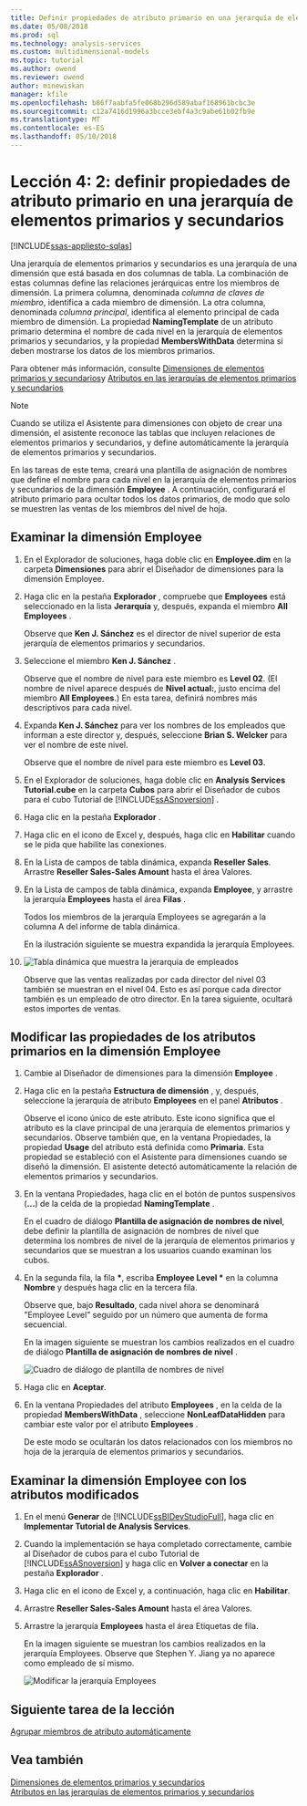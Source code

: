 ```yaml
---
title: Definir propiedades de atributo primario en una jerarquía de elementos primarios y secundarios | Documentos de Microsoft
ms.date: 05/08/2018
ms.prod: sql
ms.technology: analysis-services
ms.custom: multidimensional-models
ms.topic: tutorial
ms.author: owend
ms.reviewer: owend
author: minewiskan
manager: kfile
ms.openlocfilehash: b86f7aabfa5fe068b296d589abaf168961bcbc3e
ms.sourcegitcommit: c12a7416d1996a3bcce3ebf4a3c9abe61b02fb9e
ms.translationtype: MT
ms.contentlocale: es-ES
ms.lasthandoff: 05/10/2018
---
```

# <a name="lesson-4-2---defining-parent-attribute-properties-in-a-parent-child-hierarchy"></a>Lección 4: 2: definir propiedades de atributo primario en una jerarquía de elementos primarios y secundarios
[!INCLUDE[ssas-appliesto-sqlas](../includes/ssas-appliesto-sqlas.md)]

Una jerarquía de elementos primarios y secundarios es una jerarquía de una dimensión que está basada en dos columnas de tabla. La combinación de estas columnas define las relaciones jerárquicas entre los miembros de dimensión. La primera columna, denominada *columna de claves de miembro*, identifica a cada miembro de dimensión. La otra columna, denominada *columna principal*, identifica al elemento principal de cada miembro de dimensión. La propiedad **NamingTemplate** de un atributo primario determina el nombre de cada nivel en la jerarquía de elementos primarios y secundarios, y la propiedad **MembersWithData** determina si deben mostrarse los datos de los miembros primarios.  
  
Para obtener más información, consulte [Dimensiones de elementos primarios y secundarios](../analysis-services/multidimensional-models/parent-child-dimension.md)y [Atributos en las jerarquías de elementos primarios y secundarios](../analysis-services/multidimensional-models/parent-child-dimension-attributes.md)  
  
> [!NOTE]  
> Cuando se utiliza el Asistente para dimensiones con objeto de crear una dimensión, el asistente reconoce las tablas que incluyen relaciones de elementos primarios y secundarios, y define automáticamente la jerarquía de elementos primarios y secundarios.  
  
En las tareas de este tema, creará una plantilla de asignación de nombres que define el nombre para cada nivel en la jerarquía de elementos primarios y secundarios de la dimensión **Employee** . A continuación, configurará el atributo primario para ocultar todos los datos primarios, de modo que solo se muestren las ventas de los miembros del nivel de hoja.  
  
## <a name="browsing-the-employee-dimension"></a>Examinar la dimensión Employee  
  
1.  En el Explorador de soluciones, haga doble clic en **Employee.dim** en la carpeta **Dimensiones** para abrir el Diseñador de dimensiones para la dimensión Employee.  
  
2.  Haga clic en la pestaña **Explorador** , compruebe que **Employees** está seleccionado en la lista **Jerarquía** y, después, expanda el miembro **All Employees** .  
  
    Observe que **Ken J. Sánchez** es el director de nivel superior de esta jerarquía de elementos primarios y secundarios.  
  
3.  Seleccione el miembro **Ken J. Sánchez** .  
  
    Observe que el nombre de nivel para este miembro es **Level 02**. (El nombre de nivel aparece después de **Nivel actual:**, justo encima del miembro **All Employees**.) En esta tarea, definirá nombres más descriptivos para cada nivel.  
  
4.  Expanda **Ken J. Sánchez** para ver los nombres de los empleados que informan a este director y, después, seleccione **Brian S. Welcker** para ver el nombre de este nivel.  
  
    Observe que el nombre de nivel para este miembro es **Level 03**.  
  
5.  En el Explorador de soluciones, haga doble clic en **Analysis Services Tutorial.cube** en la carpeta **Cubos** para abrir el Diseñador de cubos para el cubo Tutorial de [!INCLUDE[ssASnoversion](../includes/ssasnoversion-md.md)] .  
  
6.  Haga clic en la pestaña **Explorador** .  
  
7.  Haga clic en el icono de Excel y, después, haga clic en **Habilitar** cuando se le pida que habilite las conexiones.  
  
8.  En la Lista de campos de tabla dinámica, expanda **Reseller Sales**. Arrastre **Reseller Sales-Sales Amount** hasta el área Valores.  
  
9. En la Lista de campos de tabla dinámica, expanda **Employee**, y arrastre la jerarquía **Employees** hasta el área **Filas** .  
  
    Todos los miembros de la jerarquía Employees se agregarán a la columna A del informe de tabla dinámica.  
  
    En la ilustración siguiente se muestra expandida la jerarquía Employees.  
  
10. ![Tabla dinámica que muestra la jerarquía de empleados](../analysis-services/media/l4-employee-1.gif "tabla dinámica que muestra la jerarquía de empleados")  
  
    Observe que las ventas realizadas por cada director del nivel 03 también se muestran en el nivel 04. Esto es así porque cada director también es un empleado de otro director. En la tarea siguiente, ocultará estos importes de ventas.  
  
## <a name="modifying-parent-attribute-properties-in-the-employee-dimension"></a>Modificar las propiedades de los atributos primarios en la dimensión Employee  
  
1.  Cambie al Diseñador de dimensiones para la dimensión **Employee** .  
  
2.  Haga clic en la pestaña **Estructura de dimensión** , y, después, seleccione la jerarquía de atributo **Employees** en el panel **Atributos** .  
  
    Observe el icono único de este atributo. Este icono significa que el atributo es la clave principal de una jerarquía de elementos primarios y secundarios. Observe también que, en la ventana Propiedades, la propiedad **Usage** del atributo está definida como **Primaria**. Esta propiedad se estableció con el Asistente para dimensiones cuando se diseñó la dimensión. El asistente detectó automáticamente la relación de elementos primarios y secundarios.  
  
3.  En la ventana Propiedades, haga clic en el botón de puntos suspensivos (**...**) de la celda de la propiedad **NamingTemplate** .  
  
    En el cuadro de diálogo **Plantilla de asignación de nombres de nivel**, debe definir la plantilla de asignación de nombres de nivel que determina los nombres de nivel de la jerarquía de elementos primarios y secundarios que se muestran a los usuarios cuando examinan los cubos.  
  
4.  En la segunda fila, la fila **\***, escriba **Employee Level \*** en la columna **Nombre** y después haga clic en la tercera fila.  
  
    Observe que, bajo **Resultado**, cada nivel ahora se denominará "Employee Level" seguido por un número que aumenta de forma secuencial.  
  
    En la imagen siguiente se muestran los cambios realizados en el cuadro de diálogo **Plantilla de asignación de nombres de nivel** .  
  
    ![Cuadro de diálogo de plantilla de nombres de nivel](../analysis-services/media/l4-namingtemplate.gif "cuadro de diálogo plantilla de nivel de nomenclatura")  
  
5.  Haga clic en **Aceptar**.  
  
6.  En la ventana Propiedades del atributo **Employees** , en la celda de la propiedad **MembersWithData** , seleccione **NonLeafDataHidden** para cambiar este valor por el atributo **Employees** .  
  
    De este modo se ocultarán los datos relacionados con los miembros no hoja de la jerarquía de elementos primarios y secundarios.  
  
## <a name="browsing-the-employee-dimension-with-the-modified-attributes"></a>Examinar la dimensión Employee con los atributos modificados  
  
1.  En el menú **Generar** de [!INCLUDE[ssBIDevStudioFull](../includes/ssbidevstudiofull-md.md)], haga clic en **Implementar Tutorial de Analysis Services**.  
  
2.  Cuando la implementación se haya completado correctamente, cambie al Diseñador de cubos para el cubo Tutorial de [!INCLUDE[ssASnoversion](../includes/ssasnoversion-md.md)] y haga clic en **Volver a conectar** en la pestaña **Explorador** .  
  
3.  Haga clic en el icono de Excel y, a continuación, haga clic en **Habilitar**.  
  
4.  Arrastre **Reseller Sales-Sales Amount** hasta el área Valores.  
  
5.  Arrastre la jerarquía **Employees** hasta el área Etiquetas de fila.  
  
    En la imagen siguiente se muestran los cambios realizados en la jerarquía Employees. Observe que Stephen Y. Jiang ya no aparece como empleado de sí mismo.  
  
    ![Modificar la jerarquía Employees](../analysis-services/media/l4-employee-2.png "jerarquía Employees modificado")  
  
## <a name="next-task-in-lesson"></a>Siguiente tarea de la lección  
[Agrupar miembros de atributo automáticamente](../analysis-services/lesson-4-3-automatically-grouping-attribute-members.md)  
  
## <a name="see-also"></a>Vea también  
[Dimensiones de elementos primarios y secundarios](../analysis-services/multidimensional-models/parent-child-dimension.md)  
[Atributos en las jerarquías de elementos primarios y secundarios](../analysis-services/multidimensional-models/parent-child-dimension-attributes.md)  
  
  
  
